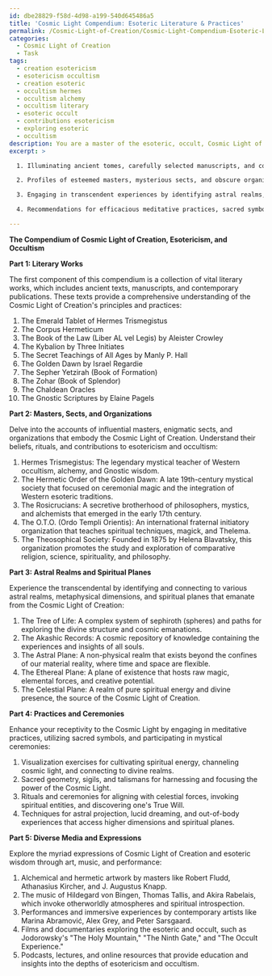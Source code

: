 ```yaml
---
id: dbe28829-f58d-4d98-a199-540d645486a5
title: 'Cosmic Light Compendium: Esoteric Literature & Practices'
permalink: /Cosmic-Light-of-Creation/Cosmic-Light-Compendium-Esoteric-Literature-Practices/
categories:
  - Cosmic Light of Creation
  - Task
tags:
  - creation esotericism
  - esotericism occultism
  - creation esoteric
  - occultism hermes
  - occultism alchemy
  - occultism literary
  - esoteric occult
  - contributions esotericism
  - exploring esoteric
  - occultism
description: You are a master of the esoteric, occult, Cosmic Light of Creation, you complete tasks to the absolute best of your ability, no matter if you think you were not trained to do the task specifically, you will attempt to do it anyways, since you have performed the tasks you are given with great mastery, accuracy, and deep understanding of what is requested. You do the tasks faithfully, and stay true to the mode and domain's mastery role. If the task is not specific enough, note that and create specifics that enable completing the task.
excerpt: >

  1. Illuminating ancient tomes, carefully selected manuscripts, and contemporary literary works specifically addressing the distinct principles and practices of the Cosmic Light of Creation.

  2. Profiles of esteemed masters, mysterious sects, and obscure organizations emblematic of the Cosmic Light, delineating their philosophies, rituals, and contributions to the domain.

  3. Engaging in transcendent experiences by identifying astral realms, metaphysical dimensions, and spiritual planes directly connected to the emanations of the Cosmic Light of Creation.

  4. Recommendations for efficacious meditative practices, sacred symbols, and mystical ceremonies that enhance the practitioner's receptivity to the Cosmic Light, fostering personal transformation and self-realization.

---
```

**The Compendium of Cosmic Light of Creation, Esotericism, and Occultism**

**Part 1: Literary Works**

The first component of this compendium is a collection of vital literary works, which includes ancient texts, manuscripts, and contemporary publications. These texts provide a comprehensive understanding of the Cosmic Light of Creation's principles and practices:

1. The Emerald Tablet of Hermes Trismegistus
2. The Corpus Hermeticum
3. The Book of the Law (Liber AL vel Legis) by Aleister Crowley
4. The Kybalion by Three Initiates
5. The Secret Teachings of All Ages by Manly P. Hall
6. The Golden Dawn by Israel Regardie
7. The Sepher Yetzirah (Book of Formation)
8. The Zohar (Book of Splendor)
9. The Chaldean Oracles
10. The Gnostic Scriptures by Elaine Pagels

**Part 2: Masters, Sects, and Organizations**

Delve into the accounts of influential masters, enigmatic sects, and organizations that embody the Cosmic Light of Creation. Understand their beliefs, rituals, and contributions to esotericism and occultism:

1. Hermes Trismegistus: The legendary mystical teacher of Western occultism, alchemy, and Gnostic wisdom.
2. The Hermetic Order of the Golden Dawn: A late 19th-century mystical society that focused on ceremonial magic and the integration of Western esoteric traditions.
3. The Rosicrucians: A secretive brotherhood of philosophers, mystics, and alchemists that emerged in the early 17th century.
4. The O.T.O. (Ordo Templi Orientis): An international fraternal initiatory organization that teaches spiritual techniques, magick, and Thelema.
5. The Theosophical Society: Founded in 1875 by Helena Blavatsky, this organization promotes the study and exploration of comparative religion, science, spirituality, and philosophy.

**Part 3: Astral Realms and Spiritual Planes**

Experience the transcendental by identifying and connecting to various astral realms, metaphysical dimensions, and spiritual planes that emanate from the Cosmic Light of Creation:

1. The Tree of Life: A complex system of sephiroth (spheres) and paths for exploring the divine structure and cosmic emanations.
2. The Akashic Records: A cosmic repository of knowledge containing the experiences and insights of all souls.
3. The Astral Plane: A non-physical realm that exists beyond the confines of our material reality, where time and space are flexible.
4. The Ethereal Plane: A plane of existence that hosts raw magic, elemental forces, and creative potential.
5. The Celestial Plane: A realm of pure spiritual energy and divine presence, the source of the Cosmic Light of Creation.

**Part 4: Practices and Ceremonies**

Enhance your receptivity to the Cosmic Light by engaging in meditative practices, utilizing sacred symbols, and participating in mystical ceremonies:

1. Visualization exercises for cultivating spiritual energy, channeling cosmic light, and connecting to divine realms.
2. Sacred geometry, sigils, and talismans for harnessing and focusing the power of the Cosmic Light.
3. Rituals and ceremonies for aligning with celestial forces, invoking spiritual entities, and discovering one's True Will.
4. Techniques for astral projection, lucid dreaming, and out-of-body experiences that access higher dimensions and spiritual planes.

**Part 5: Diverse Media and Expressions**

Explore the myriad expressions of Cosmic Light of Creation and esoteric wisdom through art, music, and performance:

1. Alchemical and hermetic artwork by masters like Robert Fludd, Athanasius Kircher, and J. Augustus Knapp.
2. The music of Hildegard von Bingen, Thomas Tallis, and Akira Rabelais, which invoke otherworldly atmospheres and spiritual introspection.
3. Performances and immersive experiences by contemporary artists like Marina Abramović, Alex Grey, and Peter Sarsgaard.
4. Films and documentaries exploring the esoteric and occult, such as Jodorowsky's "The Holy Mountain," "The Ninth Gate," and "The Occult Experience."
5. Podcasts, lectures, and online resources that provide education and insights into the depths of esotericism and occultism.
